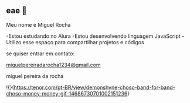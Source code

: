 ## eae 👋

Meu nome é Miguel Rocha

-Estou estudando no Alura
-Estou desenvolvendo linguagem JavaScript
-Utilizo esse espaço para compartilhar projetos e códigos

se quiser entrar em contato:

miguelpereiradarocha1234@gmail.com

miguel pereira da rocha


!{}(https://tenor.com/pt-BR/view/demonshyne-choso-band-for-band-choso-money-money-gif-14686730701002151236)
